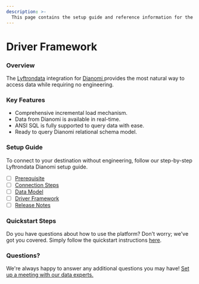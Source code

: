 ```yaml
---
description: >-
  This page contains the setup guide and reference information for the Dianomi source connector.
---
```


# Driver Framework

### Overview

The [Lyftrondata](https://www.lyftrondata.com/) integration for [Dianomi](https://www.lyftrondata.com/integration/dianomi/)[ ](https://www.lyftrondata.com/integration/dianomi/)provides the most natural way to access data while requiring no engineering.

### Key Features

* Comprehensive incremental load mechanism.
* Data from Dianomi is available in real-time.&#x20;
* ANSI SQL is fully supported to query data with ease.
* Ready to query Dianomi relational schema model.

### Setup Guide

To connect to your destination without engineering, follow our step-by-step Lyftrondata Dianomi setup guide.

* [ ] [Prerequisite](../../marketing-analytics/dianomi/prerequisite.md)
* [ ] [Connection Steps](../../marketing-analytics/dianomi/connection-steps.md)
* [ ] [Data Model](../../marketing-analytics/dianomi/data-model/)
* [ ] [Driver Framework](../../marketing-analytics/dianomi/driver-framework/)
* [ ] [Release Notes](../../marketing-analytics/dianomi/release-notes.md)

### Quickstart Steps

Do you have questions about how to use the platform? Don't worry; we've got you covered. Simply follow the quickstart instructions [here](../../../quickstart-steps.md).

### Questions? <a href="#questions" id="questions"></a>

We're always happy to answer any additional questions you may have! [Set up a meeting with our data experts.](https://www.lyftrondata.com/book-a-meeting/)


